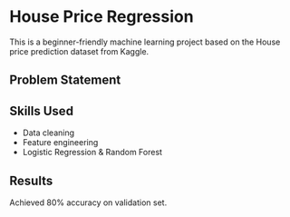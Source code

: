 # House Price Regression

This is a beginner-friendly machine learning project based on the House price prediction dataset from Kaggle.

## Problem Statement


## Skills Used
- Data cleaning
- Feature engineering
- Logistic Regression & Random Forest

## Results
Achieved 80% accuracy on validation set.
